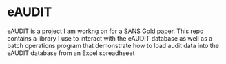 # eAUDIT
eAUDIT is a project I am workng on for a SANS Gold paper. This repo contains a library I use to interact with 
the eAUDIT database as well as a batch operations program that demonstrate how to load audit data into the eAUDIT
database from an Excel spreadhseet

